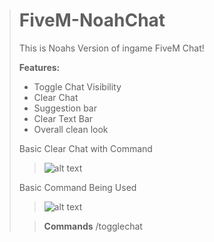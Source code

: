 > # FiveM-NoahChat #
> This is Noahs Version of ingame FiveM Chat!
> 
> **Features:**
> - Toggle Chat Visibility 
> - Clear Chat
> - Suggestion bar
> - Clear Text Bar
> - Overall clean look
> 
> Basic Clear Chat with Command
> 
> > ![alt text](https://cdn.discordapp.com/attachments/779842019723313162/800854901080064020/unknown.png)
> 
> Basic Command Being Used
> 
> > ![alt text](https://cdn.discordapp.com/attachments/779842019723313162/800854941321003028/unknown.png)
> 
> > **Commands**
> /togglechat

